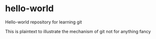 # hello-world
Hello-world repository for learning git

This is plaintext to illustrate the mechanism of git not for anything fancy
